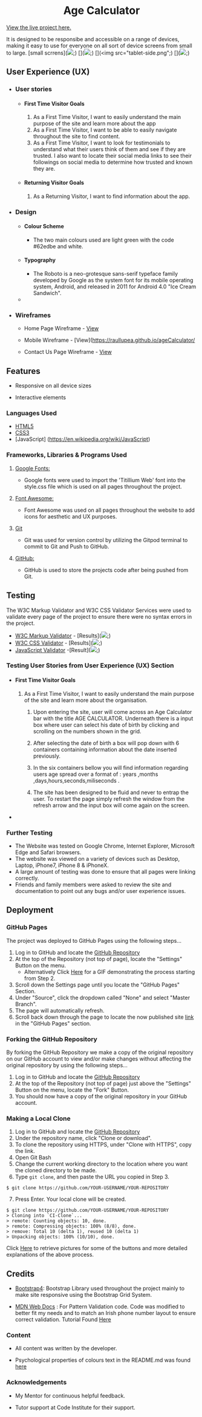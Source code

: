 <h1 align="center">Age Calculator</h1>

[View the live project here.](https://raullupea.github.io/ageCalculator/)

It is designed to be responsibe and accessible on a range of devices, making it easy to use for everyone on all sort of device screens from small to large.
[small scrrens](<img src="small.png">;)
[](<img src="small-side.png">;)
[](<img src="tablet-side.png";)
[](<img src="tablet.png">;)



## User Experience (UX)

-   ### User stories

    -   #### First Time Visitor Goals

        1. As a First Time Visitor, I want to easily understand the main purpose of the site and learn more about the app
        2. As a First Time Visitor, I want to be able to easily navigate throughout the site to find content.
        3. As a First Time Visitor, I want to look for testimonials to understand what their users think of them and see if they are trusted. I also want to locate their social media links to see their followings on social media to determine how trusted and known they are.

    -   #### Returning Visitor Goals

        1. As a Returning Visitor, I want to find information about the app.
        


-   ### Design
    -   #### Colour Scheme
        -   The two main colours used are light green with the code #62edbe and white.
    -   #### Typography
        -   The Roboto is a neo-grotesque sans-serif typeface family developed by Google as the system font for its mobile operating system, Android, and released in 2011 for Android 4.0 "Ice Cream Sandwich".
    -  

*   ### Wireframes

    -   Home Page Wireframe - [View](https://raullupea.github.io/ageCalculator/)

    -   Mobile Wireframe - [View](https://raullupea.github.io/ageCalculator/

    -   Contact Us Page Wireframe - [View](https://raullupea.github.io/ageCalculator/)

## Features

-   Responsive on all device sizes

-   Interactive elements



### Languages Used

-   [HTML5](https://en.wikipedia.org/wiki/HTML5)
-   [CSS3](https://en.wikipedia.org/wiki/Cascading_Style_Sheets)
-  [JavaScript] (https://en.wikipedia.org/wiki/JavaScript)
### Frameworks, Libraries & Programs Used


1. [Google Fonts:](https://fonts.google.com/)
    - Google fonts were used to import the 'Titillium Web' font into the style.css file which is used on all pages throughout the project.
1. [Font Awesome:](https://fontawesome.com/)
    - Font Awesome was used on all pages throughout the website to add icons for aesthetic and UX purposes.

1. [Git](https://git-scm.com/)
    - Git was used for version control by utilizing the Gitpod terminal to commit to Git and Push to GitHub.
1. [GitHub:](https://github.com/)
    - GitHub is used to store the projects code after being pushed from Git.


## Testing

The W3C Markup Validator and W3C CSS Validator Services were used to validate every page of the project to ensure there were no syntax errors in the project.

-   [W3C Markup Validator](https://jigsaw.w3.org/css-validator/#validate_by_input) - [Results](<img src="html.png">;)
-   [W3C CSS Validator](https://jigsaw.w3.org/css-validator/#validate_by_input) - [Results](<img src="Css.png">;)
- [JavaScript Validator](https://www.site24x7.com/tools/javascript-validator.html) -[Result](<img src="javaSCript.png">;)
### Testing User Stories from User Experience (UX) Section

-   #### First Time Visitor Goals

    1. As a First Time Visitor, I want to easily understand the main purpose of the site and learn more about the organisation.

        1. Upon entering the site, user will come across an Age Calculator bar with the title AGE CALCULATOR. Underneath there is a input box where user can select his date of birth by clicking and scrolling on the numbers shown in the grid.
        2. After selecting the date of birth a box will pop down with 6 containers containing information about the date inserted previously.
        3. In the six containers bellow  you will find information regarding users age spread over a format of : years ,months ,days,hours,seconds,miliseconds .

    
        1. The site has been designed to be fluid and never to entrap the user. To restart the page simply refresh the window from the refresh arrow and the input box will come again on the screen.
        
    
-   

    
### Further Testing

-   The Website was tested on Google Chrome, Internet Explorer, Microsoft Edge and Safari browsers.
-   The website was viewed on a variety of devices such as Desktop, Laptop, iPhone7, iPhone 8 & iPhoneX.
-   A large amount of testing was done to ensure that all pages were linking correctly.
-   Friends and family members were asked to review the site and documentation to point out any bugs and/or user experience issues.



## Deployment

### GitHub Pages

The project was deployed to GitHub Pages using the following steps...

1. Log in to GitHub and locate the [GitHub Repository](https://github.com/raullupea/ageCalculator)
2. At the top of the Repository (not top of page), locate the "Settings" Button on the menu.
    - Alternatively Click [Here](https://raw.githubusercontent.com/) for a GIF demonstrating the process starting from Step 2.
3. Scroll down the Settings page until you locate the "GitHub Pages" Section.
4. Under "Source", click the dropdown called "None" and select "Master Branch".
5. The page will automatically refresh.
6. Scroll back down through the page to locate the now published site [link](https://raullupea.github.io/ageCalculator/) in the "GitHub Pages" section.

### Forking the GitHub Repository

By forking the GitHub Repository we make a copy of the original repository on our GitHub account to view and/or make changes without affecting the original repository by using the following steps...

1. Log in to GitHub and locate the [GitHub Repository](https://github.com/)
2. At the top of the Repository (not top of page) just above the "Settings" Button on the menu, locate the "Fork" Button.
3. You should now have a copy of the original repository in your GitHub account.

### Making a Local Clone

1. Log in to GitHub and locate the [GitHub Repository](https://github.com/)
2. Under the repository name, click "Clone or download".
3. To clone the repository using HTTPS, under "Clone with HTTPS", copy the link.
4. Open Git Bash
5. Change the current working directory to the location where you want the cloned directory to be made.
6. Type `git clone`, and then paste the URL you copied in Step 3.

```
$ git clone https://github.com/YOUR-USERNAME/YOUR-REPOSITORY
```

7. Press Enter. Your local clone will be created.

```
$ git clone https://github.com/YOUR-USERNAME/YOUR-REPOSITORY
> Cloning into `CI-Clone`...
> remote: Counting objects: 10, done.
> remote: Compressing objects: 100% (8/8), done.
> remove: Total 10 (delta 1), reused 10 (delta 1)
> Unpacking objects: 100% (10/10), done.
```

Click [Here](https://help.github.com/en/github/creating-cloning-and-archiving-repositories/cloning-a-repository#cloning-a-repository-to-github-desktop) to retrieve pictures for some of the buttons and more detailed explanations of the above process.

## Credits



-   [Bootstrap4](https://getbootstrap.com/docs/4.4/getting-started/introduction/): Bootstrap Library used throughout the project mainly to make site responsive using the Bootstrap Grid System.

-   [MDN Web Docs](https://developer.mozilla.org/) : For Pattern Validation code. Code was modified to better fit my needs and to match an Irish phone number layout to ensure correct validation. Tutorial Found [Here](https://developer.mozilla.org/en-US/docs/Web/HTML/Element/input/tel#Pattern_validation)

### Content

-   All content was written by the developer.

-   Psychological properties of colours text in the README.md was found [here](http://www.colour-affects.co.uk/psychological-properties-of-colours)





### Acknowledgements

-   My Mentor for continuous helpful feedback.

-   Tutor support at Code Institute for their support.